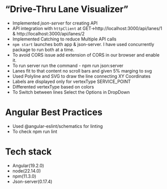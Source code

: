 # “Drive-Thru Lane Visualizer”
- Implemented *json-server* for creating API
- API integration with `httpClient` at 
  GET->http://localhost:3000/api/lanes/1 & http://localhost:3000/api/lanes/2
- Implemented Catching to reduce Multiple API calls
- `npm start` launches both app & json-server. I have used concurrently package to run both at a time.
- To avoid CORS issue add extension of CORS in our browser and enable it.
- To run server run the command - npm run json:server
- Lanes fit to that content no scroll bars and given 5% marging to svg
- Used Polyline and SVG to draw the line connecting XY Coordinates
- Labels are displayed only for vertexType SERVICE_POINT
- Differented vertexType based on colors
- To Switch between lines Select the Options in DropDown

# Angular Best Practices
- Used @angular-eslint/schematics for linting
- To check npm run lint


# Tech stack
- Angular(19.2.0)
- node(22.14.0)
- npm(11.3.0)
- Json-server(0.17.4)

